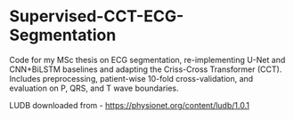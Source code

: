 # Supervised-CCT-ECG-Segmentation
Code for my MSc thesis on ECG segmentation, re-implementing U-Net and CNN+BiLSTM baselines and adapting the Criss-Cross Transformer (CCT). Includes preprocessing, patient-wise 10-fold cross-validation, and evaluation on P, QRS, and T wave boundaries.




LUDB downloaded from - https://physionet.org/content/ludb/1.0.1
